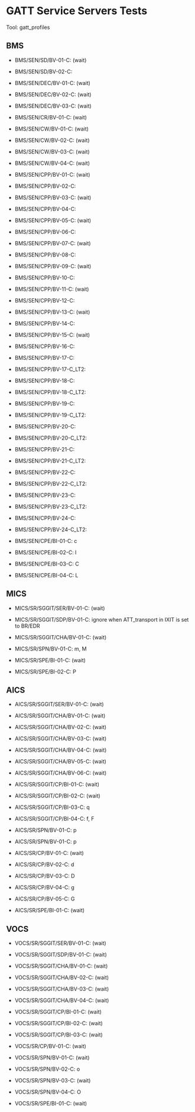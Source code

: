 # GATT Service Servers Tests

Tool: gatt_profiles

## BMS

- BMS/SEN/SD/BV-01-C: (wait)
- BMS/SEN/SD/BV-02-C:  

- BMS/SEN/DEC/BV-01-C: (wait)
- BMS/SEN/DEC/BV-02-C: (wait)
- BMS/SEN/DEC/BV-03-C: (wait)

- BMS/SEN/CR/BV-01-C: (wait)

- BMS/SEN/CW/BV-01-C: (wait)
- BMS/SEN/CW/BV-02-C: (wait)
- BMS/SEN/CW/BV-03-C: (wait)
- BMS/SEN/CW/BV-04-C: (wait)

- BMS/SEN/CPP/BV-01-C: (wait)
- BMS/SEN/CPP/BV-02-C: 
- BMS/SEN/CPP/BV-03-C: (wait)
- BMS/SEN/CPP/BV-04-C: 
- BMS/SEN/CPP/BV-05-C: (wait)
- BMS/SEN/CPP/BV-06-C: 
- BMS/SEN/CPP/BV-07-C: (wait)
- BMS/SEN/CPP/BV-08-C: 
- BMS/SEN/CPP/BV-09-C: (wait)
- BMS/SEN/CPP/BV-10-C: 
- BMS/SEN/CPP/BV-11-C: (wait)
- BMS/SEN/CPP/BV-12-C: 
- BMS/SEN/CPP/BV-13-C: (wait)
- BMS/SEN/CPP/BV-14-C: 
- BMS/SEN/CPP/BV-15-C: (wait)
- BMS/SEN/CPP/BV-16-C: 
- BMS/SEN/CPP/BV-17-C: 
- BMS/SEN/CPP/BV-17-C_LT2: 
- BMS/SEN/CPP/BV-18-C: 
- BMS/SEN/CPP/BV-18-C_LT2: 
- BMS/SEN/CPP/BV-19-C: 
- BMS/SEN/CPP/BV-19-C_LT2: 
- BMS/SEN/CPP/BV-20-C: 
- BMS/SEN/CPP/BV-20-C_LT2: 
- BMS/SEN/CPP/BV-21-C: 
- BMS/SEN/CPP/BV-21-C_LT2: 
- BMS/SEN/CPP/BV-22-C: 
- BMS/SEN/CPP/BV-22-C_LT2: 
- BMS/SEN/CPP/BV-23-C: 
- BMS/SEN/CPP/BV-23-C_LT2: 
- BMS/SEN/CPP/BV-24-C: 
- BMS/SEN/CPP/BV-24-C_LT2: 

- BMS/SEN/CPE/BI-01-C: c
- BMS/SEN/CPE/BI-02-C: l
- BMS/SEN/CPE/BI-03-C: C
- BMS/SEN/CPE/BI-04-C: L

## MICS
- MICS/SR/SGGIT/SER/BV-01-C: (wait)
- MICS/SR/SGGIT/SDP/BV-01-C: ignore when ATT_transport in IXIT is set to BR/EDR
- MICS/SR/SGGIT/CHA/BV-01-C: (wait)

- MICS/SR/SPN/BV-01-C: m, M

- MICS/SR/SPE/BI-01-C: (wait)
- MICS/SR/SPE/BI-02-C: P

## AICS
- AICS/SR/SGGIT/SER/BV-01-C: (wait)

- AICS/SR/SGGIT/CHA/BV-01-C: (wait)
- AICS/SR/SGGIT/CHA/BV-02-C: (wait)
- AICS/SR/SGGIT/CHA/BV-03-C: (wait)
- AICS/SR/SGGIT/CHA/BV-04-C: (wait)
- AICS/SR/SGGIT/CHA/BV-05-C: (wait)
- AICS/SR/SGGIT/CHA/BV-06-C: (wait)

- AICS/SR/SGGIT/CP/BI-01-C: (wait)
- AICS/SR/SGGIT/CP/BI-02-C: (wait)
- AICS/SR/SGGIT/CP/BI-03-C: q
- AICS/SR/SGGIT/CP/BI-04-C: f, F

- AICS/SR/SPN/BV-01-C: p
- AICS/SR/SPN/BV-01-C: p

- AICS/SR/CP/BV-01-C: (wait)
- AICS/SR/CP/BV-02-C: d
- AICS/SR/CP/BV-03-C: D
- AICS/SR/CP/BV-04-C: g
- AICS/SR/CP/BV-05-C: G

- AICS/SR/SPE/BI-01-C: (wait)

## VOCS
- VOCS/SR/SGGIT/SER/BV-01-C: (wait)

- VOCS/SR/SGGIT/SDP/BV-01-C: (wait)

- VOCS/SR/SGGIT/CHA/BV-01-C: (wait)
- VOCS/SR/SGGIT/CHA/BV-02-C: (wait)
- VOCS/SR/SGGIT/CHA/BV-03-C: (wait)
- VOCS/SR/SGGIT/CHA/BV-04-C: (wait)

- VOCS/SR/SGGIT/CP/BI-01-C: (wait)
- VOCS/SR/SGGIT/CP/BI-02-C: (wait)
- VOCS/SR/SGGIT/CP/BI-03-C: (wait)

- VOCS/SR/CP/BV-01-C: (wait)

- VOCS/SR/SPN/BV-01-C: (wait)
- VOCS/SR/SPN/BV-02-C: o
- VOCS/SR/SPN/BV-03-C: (wait)
- VOCS/SR/SPN/BV-04-C: O

- VOCS/SR/SPE/BI-01-C: (wait)

